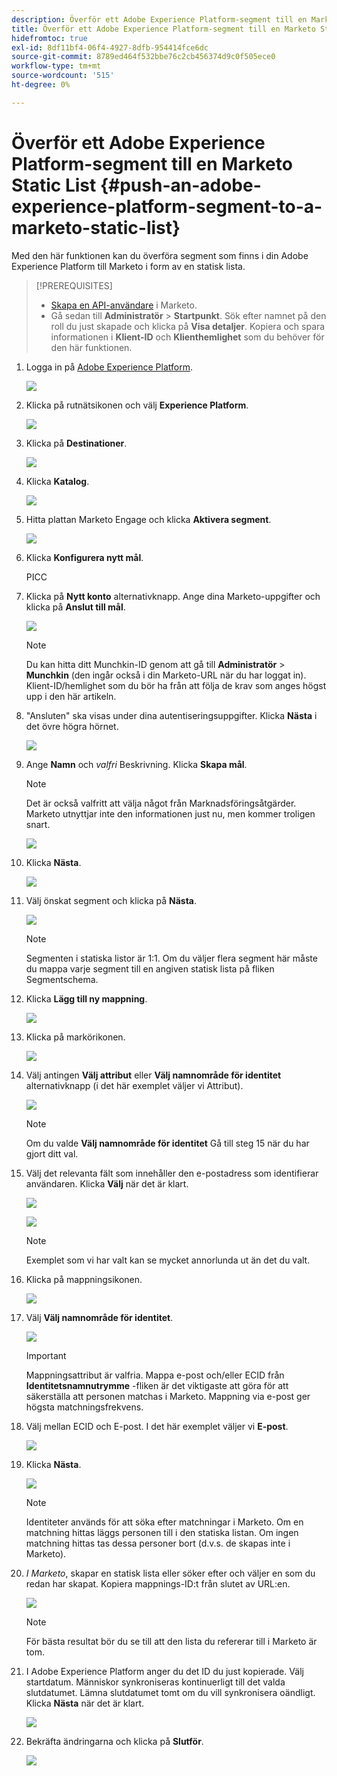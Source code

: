 ```yaml
---
description: Överför ett Adobe Experience Platform-segment till en Marketo Static List - Marketo Docs - Product Documentation
title: Överför ett Adobe Experience Platform-segment till en Marketo Static List
hidefromtoc: true
exl-id: 8df11bf4-06f4-4927-8dfb-954414fce6dc
source-git-commit: 8789ed464f532bbe76c2cb456374d9c0f505ece0
workflow-type: tm+mt
source-wordcount: '515'
ht-degree: 0%

---
```


# Överför ett Adobe Experience Platform-segment till en Marketo Static List {#push-an-adobe-experience-platform-segment-to-a-marketo-static-list}

Med den här funktionen kan du överföra segment som finns i din Adobe Experience Platform till Marketo i form av en statisk lista.

>[!PREREQUISITES]
>
>* [Skapa en API-användare](/help/marketo/product-docs/administration/users-and-roles/create-an-api-only-user.md) i Marketo.
>* Gå sedan till **Administratör** > **Startpunkt**. Sök efter namnet på den roll du just skapade och klicka på **Visa detaljer**. Kopiera och spara informationen i **Klient-ID** och **Klienthemlighet** som du behöver för den här funktionen.


1. Logga in på [Adobe Experience Platform](https://experience.adobe.com/).

   ![](assets/push-an-adobe-experience-platform-segment-to-a-marketo-static-list-1.png)

1. Klicka på rutnätsikonen och välj **Experience Platform**.

   ![](assets/push-an-adobe-experience-platform-segment-to-a-marketo-static-list-2.png)

1. Klicka på **Destinationer**.

   ![](assets/push-an-adobe-experience-platform-segment-to-a-marketo-static-list-3.png)

1. Klicka **Katalog**.

   ![](assets/push-an-adobe-experience-platform-segment-to-a-marketo-static-list-4.png)

1. Hitta plattan Marketo Engage och klicka **Aktivera segment**.

   ![](assets/push-an-adobe-experience-platform-segment-to-a-marketo-static-list-5.png)

1. Klicka **Konfigurera nytt mål**.

   PICC

1. Klicka på **Nytt konto** alternativknapp. Ange dina Marketo-uppgifter och klicka på **Anslut till mål**.

   ![](assets/push-an-adobe-experience-platform-segment-to-a-marketo-static-list-6.png)

   >[!NOTE]
   >
   >Du kan hitta ditt Munchkin-ID genom att gå till **Administratör** > **Munchkin** (den ingår också i din Marketo-URL när du har loggat in). Klient-ID/hemlighet som du bör ha från att följa de krav som anges högst upp i den här artikeln.

1. &quot;Ansluten&quot; ska visas under dina autentiseringsuppgifter. Klicka **Nästa** i det övre högra hörnet.

   ![](assets/push-an-adobe-experience-platform-segment-to-a-marketo-static-list-7.png)

1. Ange **Namn** och _valfri_ Beskrivning. Klicka **Skapa mål**.

   >[!NOTE]
   >
   >Det är också valfritt att välja något från Marknadsföringsåtgärder. Marketo utnyttjar inte den informationen just nu, men kommer troligen snart.

   ![](assets/push-an-adobe-experience-platform-segment-to-a-marketo-static-list-8.png)

1. Klicka **Nästa**.

   ![](assets/push-an-adobe-experience-platform-segment-to-a-marketo-static-list-9.png)

1. Välj önskat segment och klicka på **Nästa**.

   ![](assets/push-an-adobe-experience-platform-segment-to-a-marketo-static-list-10.png)

   >[!NOTE]
   >
   >Segmenten i statiska listor är 1:1. Om du väljer flera segment här måste du mappa varje segment till en angiven statisk lista på fliken Segmentschema.

1. Klicka **Lägg till ny mappning**.

   ![](assets/push-an-adobe-experience-platform-segment-to-a-marketo-static-list-11.png)

1. Klicka på markörikonen.

   ![](assets/push-an-adobe-experience-platform-segment-to-a-marketo-static-list-12.png)

1. Välj antingen **Välj attribut** eller **Välj namnområde för identitet** alternativknapp (i det här exemplet väljer vi Attribut).

   ![](assets/push-an-adobe-experience-platform-segment-to-a-marketo-static-list-13.png)

   >[!NOTE]
   >
   >Om du valde **Välj namnområde för identitet** Gå till steg 15 när du har gjort ditt val.

1. Välj det relevanta fält som innehåller den e-postadress som identifierar användaren. Klicka **Välj** när det är klart.

   ![](assets/push-an-adobe-experience-platform-segment-to-a-marketo-static-list-14.png)

   ![](assets/push-an-adobe-experience-platform-segment-to-a-marketo-static-list-15.png)

   >[!NOTE]
   >
   >Exemplet som vi har valt kan se mycket annorlunda ut än det du valt.

1. Klicka på mappningsikonen.

   ![](assets/push-an-adobe-experience-platform-segment-to-a-marketo-static-list-16.png)

1. Välj **Välj namnområde för identitet**.

   ![](assets/push-an-adobe-experience-platform-segment-to-a-marketo-static-list-17.png)

   >[!IMPORTANT]
   >
   >Mappningsattribut är valfria. Mappa e-post och/eller ECID från **Identitetsnamnutrymme** -fliken är det viktigaste att göra för att säkerställa att personen matchas i Marketo. Mappning via e-post ger högsta matchningsfrekvens.

1. Välj mellan ECID och E-post. I det här exemplet väljer vi **E-post**.

   ![](assets/push-an-adobe-experience-platform-segment-to-a-marketo-static-list-18.png)

1. Klicka **Nästa**.

   ![](assets/push-an-adobe-experience-platform-segment-to-a-marketo-static-list-19.png)

   >[!NOTE]
   >
   >Identiteter används för att söka efter matchningar i Marketo. Om en matchning hittas läggs personen till i den statiska listan. Om ingen matchning hittas tas dessa personer bort (d.v.s. de skapas inte i Marketo).

1. _I Marketo_, skapar en statisk lista eller söker efter och väljer en som du redan har skapat. Kopiera mappnings-ID:t från slutet av URL:en.

   ![](assets/push-an-adobe-experience-platform-segment-to-a-marketo-static-list-20.png)

   >[!NOTE]
   >
   >För bästa resultat bör du se till att den lista du refererar till i Marketo är tom.

1. I Adobe Experience Platform anger du det ID du just kopierade. Välj startdatum. Människor synkroniseras kontinuerligt till det valda slutdatumet. Lämna slutdatumet tomt om du vill synkronisera oändligt. Klicka **Nästa** när det är klart.

   ![](assets/push-an-adobe-experience-platform-segment-to-a-marketo-static-list-21.png)

1. Bekräfta ändringarna och klicka på **Slutför**.

   ![](assets/push-an-adobe-experience-platform-segment-to-a-marketo-static-list-22.png)
